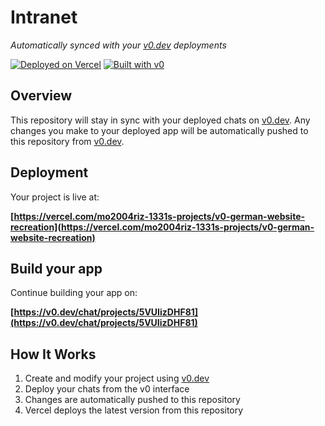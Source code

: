 # Intranet

*Automatically synced with your [v0.dev](https://v0.dev) deployments*

[![Deployed on Vercel](https://img.shields.io/badge/Deployed%20on-Vercel-black?style=for-the-badge&logo=vercel)](https://vercel.com/mo2004riz-1331s-projects/v0-german-website-recreation)
[![Built with v0](https://img.shields.io/badge/Built%20with-v0.dev-black?style=for-the-badge)](https://v0.dev/chat/projects/5VUIizDHF81)

## Overview

This repository will stay in sync with your deployed chats on [v0.dev](https://v0.dev).
Any changes you make to your deployed app will be automatically pushed to this repository from [v0.dev](https://v0.dev).

## Deployment

Your project is live at:

**[https://vercel.com/mo2004riz-1331s-projects/v0-german-website-recreation](https://vercel.com/mo2004riz-1331s-projects/v0-german-website-recreation)**

## Build your app

Continue building your app on:

**[https://v0.dev/chat/projects/5VUIizDHF81](https://v0.dev/chat/projects/5VUIizDHF81)**

## How It Works

1. Create and modify your project using [v0.dev](https://v0.dev)
2. Deploy your chats from the v0 interface
3. Changes are automatically pushed to this repository
4. Vercel deploys the latest version from this repository
